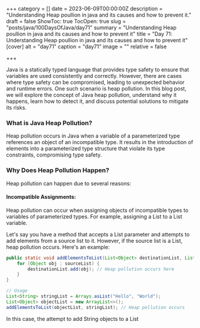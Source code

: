 +++
category = []
date = 2023-06-09T00:00:00Z
description = "Understanding Heap poullion in java and its causes and how to prevent it."
draft = false
ShowToc: true
TocOpen: true
slug = "posts/java/100DaysOfJava/day71"
summary = "Understanding Heap poullion in java and its causes and how to prevent it"
title = "Day 71: Understanding Heap poullion in java and its causes and how to prevent it"
[cover]
alt = "day71"
caption = "day71"
image = ""
relative = false

+++

Java is a statically typed language that provides type safety to ensure that variables are used consistently and correctly. However, there are cases where type safety can be compromised, leading to unexpected behavior and runtime errors. One such scenario is heap pollution. In this blog post, we will explore the concept of Java heap pollution, understand why it happens, learn how to detect it, and discuss potential solutions to mitigate its risks.

### What is Java Heap Pollution?
Heap pollution occurs in Java when a variable of a parameterized type references an object of an incompatible type. It results in the introduction of elements into a parameterized type structure that violate its type constraints, compromising type safety.

### Why Does Heap Pollution Happen?
Heap pollution can happen due to several reasons:

#### Incompatible Assignments:
Heap pollution can occur when assigning objects of incompatible types to variables of parameterized types. For example, assigning a List<String> to a List<Object> variable.

Let's say you have a method that accepts a List<Object> parameter and attempts to add elements from a source list to it. However, if the source list is a List<String>, heap pollution occurs. Here's an example:

```java
public static void addElementsToList(List<Object> destinationList, List<?> sourceList) {
    for (Object obj : sourceList) {
        destinationList.add(obj); // Heap pollution occurs here
    }
}

// Usage
List<String> stringList = Arrays.asList("Hello", "World");
List<Object> objectList = new ArrayList<>();
addElementsToList(objectList, stringList); // Heap pollution occurs
```
In this case, the attempt to add String objects to a List<Object> leads to heap pollution. The type safety is compromised, and unexpected behavior can occur when accessing elements from the objectList.

#### Unchecked Type Conversions:
Improper unchecked type conversions can introduce heap pollution. When casting objects to parameterized types without proper type checks, the wrong types can be assigned, leading to heap pollution. Consider the following example:

```java
public static <T> T cast(Object obj) {
    return (T) obj; // Heap pollution occurs here
}

// Usage
List<Integer> integerList = new ArrayList<>();
List rawList = integerList;
List<String> stringList = cast(rawList); // Heap pollution occurs
```
In this case, the cast method attempts to perform an unchecked type conversion of a raw list to a list of strings. This unchecked conversion introduces heap pollution, as the list contains integer elements but is cast to a string list, potentially causing type safety violations and unexpected behavior.

#### Varargs and Generics:
Varargs methods combined with generics can also introduce heap pollution. When invoking varargs methods with incompatible types, heap pollution can occur. Consider the following example:

```java
@SafeVarargs
public static <T> List<T> createList(T... elements) {
    List<T> list = new ArrayList<>();
    for (T element : elements) {
        list.add(element); // Heap pollution occurs here
    }
    return list;
}

// Usage
List<String> stringList = createList("Hello", "World");
```
Although the createList method is annotated with `@SafeVarargs`, indicating it is safe from heap pollution, it can still be misused. If the method is invoked with incompatible types, such as `createList("Hello", 42)`, heap pollution occurs, leading to potential runtime errors when accessing the elements of the list.


### Detecting Heap Pollution:
Detecting heap pollution can be challenging since it often leads to runtime errors rather than compilation errors. However, there are some approaches to detect heap pollution:

#### Compiler Warnings:
Enable compiler warnings using the -Xlint:unchecked flag. This provides warnings about potential heap pollution issues during compilation, giving you a chance to review and address them.

#### Static Code Analysis Tools:
Utilize static code analysis tools that can detect potential heap pollution issues. These tools analyze your code and provide suggestions for improvements to prevent heap pollution scenarios.

### Solving Heap Pollution:
To mitigate the risks associated with heap pollution, consider the following solutions:

#### Use Parameterized Types Correctly:
Ensure that parameterized types are used consistently and correctly throughout your code. Avoid situations where variables of parameterized types reference objects of incompatible types.

#### Enable Compiler Warnings and Annotations:
Enable compiler warnings to get notified about potential heap pollution issues during compilation. Use the @SuppressWarnings("unchecked") annotation to suppress warnings for well-understood and intentional heap pollution cases.

#### Validate and Filter Input:
Validate and filter input data to ensure type compatibility and prevent incompatible objects from entering a parameterized type structure. Perform necessary type checks before performing type conversions or assignments.

#### Design Patterns and Best Practices:
Apply design patterns, such as the Factory pattern or Builder pattern, to encapsulate object creation and ensure type safety. Follow best practices for generic programming to promote type safety and avoid heap pollution scenarios.

#### Testing and Code Reviews:
Thoroughly test your code, including scenarios that involve parameterized types, to uncover potential heap pollution issues. Conduct code reviews to identify and address any heap pollution concerns.


Java heap pollution can introduce type safety violations and unexpected behavior in your code. By understanding the causes, detecting heap pollution, and applying appropriate solutions, you can mitigate the risks and ensure type safety. It is essential to use parameterized types correctly, enable compiler warnings, validate input, follow best practices, conduct thorough testing, and engage in code reviews to prevent heap pollution scenarios.

By prioritizing type safety and being vigilant about potential heap pollution, you can write more robust and reliable Java code.
